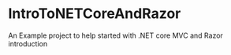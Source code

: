 # IntroToNETCoreAndRazor
An Example project to help started with .NET core MVC and Razor introduction
